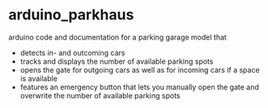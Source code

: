 # arduino_parkhaus
arduino code and documentation for a parking garage model that 
- detects in- and outcoming cars
- tracks and displays the number of available parking spots
- opens the gate for outgoing cars as well as for incoming cars if a space is available
- features an emergency button that lets you manually open the gate and overwrite the number of available parking spots
